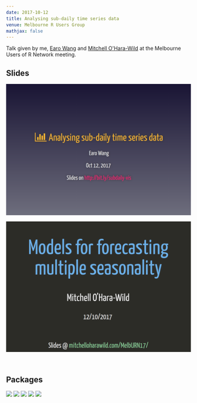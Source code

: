 ```yaml
---
date: 2017-10-12
title: Analysing sub-daily time series data
venue: Melbourne R Users Group
mathjax: false
---
```



Talk given by me, [Earo Wang](http://earo.me) and [Mitchell O'Hara-Wild](https://www.mitchelloharawild.com/) at the Melbourne Users of R Network meeting.

## Slides

<div id='speakerdeck'>
<p><script async class="speakerdeck-embed" data-id="a8b2aa8d610a485183f11901c8be5313" data-ratio="1.33333333333333" src="//speakerdeck.com/assets/embed.js"></script>
</p>
</div>

[![](/img/earotalk.png)](http://slides.earo.me/meetup17/)

[![](/img/mitchtalk.png)](http://slides.mitchelloharawild.com/melburn17/)

&nbsp;&nbsp;&nbsp;

## Packages

[![](/img/tsibblesticker.resized.png)](https://github.com/earowang/tsibble)
[![](/img/sugrrantssticker.resized.png)](http://pkg.earo.me/sugrrants)
[![](/img/fasstersticker.resized.png)](https://github.com/mitchelloharawild/fasster)
[![](/img/forecaststicker.resized.png)](http://pkg.robjhyndman.com/forecast)
[![](/img/htssticker.resized.png)](http://pkg.earo.me/hts)
